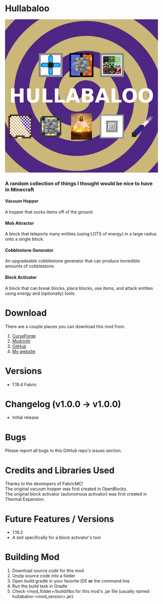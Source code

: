 # Hullabaloo
![Mod icon](/src/main/resources/assets/hullabaloo/icon.png "Mod icon")
### A random collection of things I thought would be nice to have in Minecraft
#### Vacuum Hopper
A hopper that sucks items off of the ground.

#### Mob Attractor
A block that teleports many entities (using LOTS of energy) in a large radius onto a single block.

#### Cobblestone Generator
An upgradeable cobblestone generator that can produce incredible amounts of cobblestone.

#### Block Activator
A block that can break blocks, place blocks, use items, and attack entities using energy and (optionally) tools.

# Download
There are a couple places you can download this mod from.
1. [CurseForge](https://www.curseforge.com/minecraft/mc-mods/hullabaloo)
2. [Modrinth](https://modrinth.com/mod/hullabaloo)
3. [GitHub](https://github.com/Gitko01/Hullabaloo/releases)
4. [My website](https://gitko01.github.io)

# Versions
- 1.19.4 Fabric

# Changelog (v1.0.0 -> v1.0.0)
- Initial release

# Bugs
Please report all bugs to this GitHub repo's issues section.

# Credits and Libraries Used
Thanks to the developers of FabricMC!  
The original vacuum hopper was first created in OpenBlocks.  
The original block activator (autonomous activator) was first created in Thermal Expansion.

# Future Features / Versions
- 1.19.2
- A slot specifically for a block activator's tool

# Building Mod
1. Download source code for this mod
2. Unzip source code into a folder
3. Open build.gradle in your favorite IDE __or__ the command line
4. Run the build task in Gradle
5. Check <mod_folder>/build/libs for this mod's .jar file (usually named hullabaloo-<mod_version>.jar)